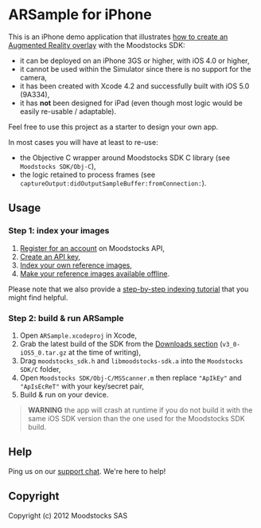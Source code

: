 # ARSample for iPhone

This is an iPhone demo application that illustrates [how to create an Augmented Reality overlay](https://github.com/Moodstocks/moodstocks-sdk/wiki/How-to-create-an-Augmented-Reality-Overlay) with the Moodstocks SDK:

*   it can be deployed on an iPhone 3GS or higher, with iOS 4.0 or higher,
*   it cannot be used within the Simulator since there is no support for the camera,
*   it has been created with Xcode 4.2 and successfully built with iOS 5.0 (9A334),
*   it has **not** been designed for iPad (even though most logic would be easily re-usable / adaptable).

Feel free to use this project as a starter to design your own app.

In most cases you will have at least to re-use:

*   the Objective C wrapper around Moodstocks SDK C library (see `Moodstocks SDK/Obj-C`),
*   the logic retained to process frames (see `captureOutput:didOutputSampleBuffer:fromConnection:`).

## Usage

### Step 1: index your images

1.   [Register for an account](http://extranet.moodstocks.com/signup) on Moodstocks API,
2.   [Create an API key](http://extranet.moodstocks.com/access_keys/new),
3.   [Index your own reference images](https://github.com/Moodstocks/moodstocks-api/wiki/api-v2-doc#wiki-add-object),
4.   [Make your reference images available offline](https://github.com/Moodstocks/moodstocks-api/wiki/api-v2-doc#wiki-make-offline).

Please note that we also provide a [step-by-step indexing tutorial](https://github.com/Moodstocks/moodstocks-api/wiki/api-v2-tuto-indexing) that you might find helpful.

### Step 2: build & run ARSample

1.   Open `ARSample.xcodeproj` in Xcode,
2.   Grab the latest build of the SDK from the [Downloads section](https://github.com/Moodstocks/moodstocks-sdk/downloads) (`v3_0-iOS5_0.tar.gz` at the time of writing),
3.   Drag `moodstocks_sdk.h` and `libmoodstocks-sdk.a` into the `Moodstocks SDK/C` folder,
4.   Open `Moodstocks SDK/Obj-C/MSScanner.m` then replace `"ApIkEy"` and `"ApIsEcReT"` with your key/secret pair,
5.   Build & run on your device.

> **WARNING** the app will crash at runtime if you do not build it with the
same iOS SDK version than the one used for the Moodstocks SDK build.

## Help

Ping us on our [support chat](https://moodstocks.campfirenow.com/2416e). We're here to help!

## Copyright

Copyright (c) 2012 Moodstocks SAS

